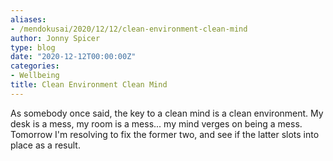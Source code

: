 ```yaml
---
aliases:
- /mendokusai/2020/12/12/clean-environment-clean-mind
author: Jonny Spicer
type: blog
date: "2020-12-12T00:00:00Z"
categories:
- Wellbeing
title: Clean Environment Clean Mind
---
```

As somebody once said, the key to a clean mind is a clean environment. My desk is a mess, my room is a mess... my mind verges on being a mess. Tomorrow I'm resolving to fix the former
two, and see if the latter slots into place as a result.
